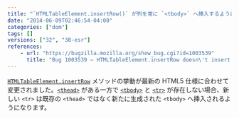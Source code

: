 ```yaml
---
title: "`HTMLTableElement.insertRow()` が列を常に `<tbody>` へ挿入するようになりました"
date: "2014-06-09T02:46:54-04:00"
categories: ["dom"]
tags: []
versions: ["32", "38-esr"]
references:
    - url: "https://bugzilla.mozilla.org/show_bug.cgi?id=1003539"
      title: "Bug 1003539 – HTMLTableElement.insertRow doesn\'t insert the row at the right place when table has a thead or tfoot, no tbody, and no rows"
---
```

[`HTMLTableElement.insertRow`](https://developer.mozilla.org/docs/Web/API/HTMLTableElement.insertRow) メソッドの挙動が最新の HTML5 仕様に合わせて変更されました。[`<thead>`](https://developer.mozilla.org/docs/Web/HTML/Element/thead) がある一方で [`<tbody>`](https://developer.mozilla.org/docs/Web/HTML/Element/tbody) と [`<tr>`](https://developer.mozilla.org/docs/Web/HTML/Element/tr) が存在しない場合、新しい `<tr>` は既存の `<thead>` ではなく新たに生成された `<tbody>` へ挿入されるようになります。
